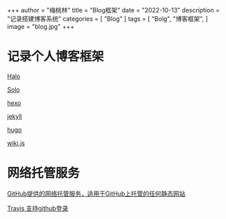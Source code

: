 +++
author = "梅桃林"
title = "Blog框架"
date = "2022-10-13"
description = "记录搭建博客系统"
categories = [
    "Blog"
]
tags = [
    "Bolg",
    "博客框架",
]
image = "blog.jpg"
+++


<!--more-->

# 记录个人博客框架

[Halo ](https://halo.run/themes.html)

[Solo](https://b3log.org/solo/#themes)

[hexo](https://hexo.io/themes/) 

[jekyll](http://jekyllcn.com/)

[hugo](https://themes.gohugo.io/)

[wiki.js](https://js.wiki/)

# 网络托管服务

[GitHub提供的网络托管服务，适用于GitHub上托管的任何静态网站](https://zh.altapps.net/soft/github-pages)

[Travis 支持github登录](https://www.travis-ci.com/)
